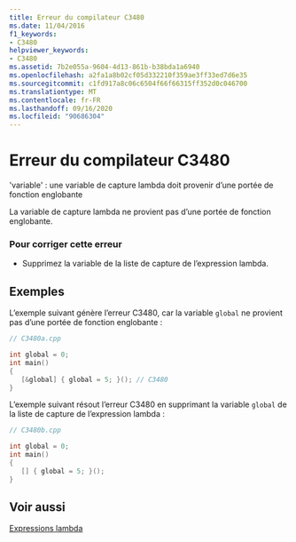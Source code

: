 ```yaml
---
title: Erreur du compilateur C3480
ms.date: 11/04/2016
f1_keywords:
- C3480
helpviewer_keywords:
- C3480
ms.assetid: 7b2e055a-9604-4d13-861b-b38bda1a6940
ms.openlocfilehash: a2fa1a8b02cf05d332210f359ae3ff33ed7d6e35
ms.sourcegitcommit: c1fd917a8c06c6504f66f66315ff352d0c046700
ms.translationtype: MT
ms.contentlocale: fr-FR
ms.lasthandoff: 09/16/2020
ms.locfileid: "90686304"
---
```

# <a name="compiler-error-c3480"></a>Erreur du compilateur C3480

'variable' : une variable de capture lambda doit provenir d’une portée de fonction englobante

La variable de capture lambda ne provient pas d’une portée de fonction englobante.

### <a name="to-correct-this-error"></a>Pour corriger cette erreur

- Supprimez la variable de la liste de capture de l’expression lambda.

## <a name="examples"></a>Exemples

L’exemple suivant génère l’erreur C3480, car la variable `global` ne provient pas d’une portée de fonction englobante :

```cpp
// C3480a.cpp

int global = 0;
int main()
{
   [&global] { global = 5; }(); // C3480
}
```

L’exemple suivant résout l’erreur C3480 en supprimant la variable `global` de la liste de capture de l’expression lambda :

```cpp
// C3480b.cpp

int global = 0;
int main()
{
   [] { global = 5; }();
}
```

## <a name="see-also"></a>Voir aussi

[Expressions lambda](../../cpp/lambda-expressions-in-cpp.md)
